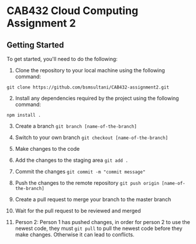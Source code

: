 # CAB432 Cloud Computing Assignment 2

## Getting Started

To get started, you'll need to do the following:

1. Clone the repository to your local machine using the following command:

`git clone https://github.com/bsmsultani/CAB432-assignment2.git`

2. Install any dependencies required by the project using the following command:

`npm install .`

3. Create a branch `git branch [name-of-the-branch]`

4. Switch to your own branch `git checkout [name-of-the-branch]`

5. Make changes to the code

6. Add the changes to the staging area `git add .`

7. Commit the changes `git commit -m "commit message"`

8. Push the changes to the remote repository `git push origin [name-of-the-branch]`

9. Create a pull request to merge your branch to the master branch

10. Wait for the pull request to be reviewed and merged

12. Person 2: Person 1 has pushed changes, in order for person 2 to use the newest code, they must `git pull` to pull the newest code before they make changes. Otherwise it can lead to conflicts.
